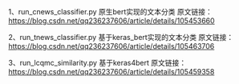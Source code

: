 1、run_cnews_classifier.py 原生bert实现的文本分类
原文链接：https://blog.csdn.net/qq236237606/article/details/105453660


2、run_tnews_classifier.py 基于keras_bert实现的文本分类
原文链接：https://blog.csdn.net/qq236237606/article/details/105463706

3、run_lcqmc_similarity.py 基于keras4bert
原文链接：https://blog.csdn.net/qq236237606/article/details/105459358
